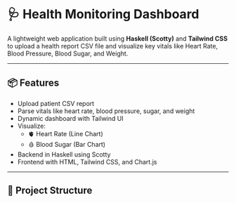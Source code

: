 # 🩺 Health Monitoring Dashboard

A lightweight web application built using **Haskell (Scotty)** and **Tailwind CSS** to upload a health report CSV file and visualize key vitals like Heart Rate, Blood Pressure, Blood Sugar, and Weight.

---

## 📦 Features

- Upload patient CSV report
- Parse vitals like heart rate, blood pressure, sugar, and weight
- Dynamic dashboard with Tailwind UI
- Visualize:
  - 🫀 Heart Rate (Line Chart)
  - 🩸 Blood Sugar (Bar Chart)
- Backend in Haskell using Scotty
- Frontend with HTML, Tailwind CSS, and Chart.js

---

## 📁 Project Structure

